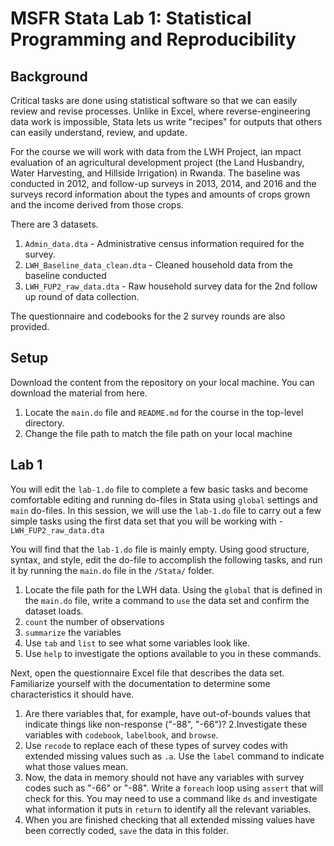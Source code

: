 # MSFR Stata Lab 1: Statistical Programming and Reproducibility

## Background
Critical tasks are done using statistical software so that we can easily review and revise processes. Unlike in Excel, where reverse-engineering data work is impossible, Stata lets us write "recipes" for outputs that others can easily understand, review, and update.

For the course we will work with data from the LWH Project, ian mpact evaluation of an agricultural development project (the Land Husbandry, Water Harvesting, and Hillside Irrigation) in Rwanda.  The baseline was conducted in 2012, and follow-up surveys in 2013, 2014, and 2016 and the surveys record information about the types and amounts of crops grown and the income derived from those crops.

There are 3 datasets. 
1. ```Admin_data.dta``` - Administrative census information required for the survey.
2. ```LWH_Baseline_data_clean.dta``` - Cleaned household data from the baseline conducted 
3. ```LWH_FUP2_raw_data.dta``` - Raw household survey data for the 2nd follow up round of data collection.

The questionnaire and codebooks for the 2 survey rounds are also provided.


## Setup
Download the content from the repository on your local machine. You can download the material from here. 

1. Locate the `main.do` file and `README.md` for the course in the top-level directory.
2. Change the file path to match the file path on your local machine 

## Lab 1

You will edit the `lab-1.do` file to complete a few basic tasks and become comfortable editing and running do-files in Stata using `global` settings and `main` do-files. In this session, we will use the `lab-1.do` file to carry out a few simple tasks using the first data set that you will be working with - ```LWH_FUP2_raw_data.dta```


You will find that the `lab-1.do` file is mainly empty. Using good structure, syntax, and style, edit the do-file to accomplish the following tasks, and run it by running the `main.do` file in the `/Stata/` folder. 
1. Locate the file path for the LWH data. Using the `global` that is defined in the `main.do` file, write a command to `use` the data set and confirm the dataset loads. 
2. `count` the number of observations 
3. `summarize` the variables
4. Use `tab` and `list` to see what some variables look like. 
5. Use `help` to investigate the options available to you in these commands.

Next, open the questionnaire Excel file that describes the data set. Familiarize yourself with the documentation to determine some characteristics it should have. 

1. Are there variables that, for example, have out-of-bounds values that indicate things like non-response ("-88", "-66")? 2.Investigate these variables with `codebook`, `labelbook`, and `browse`. 
2. Use `recode` to replace each of these types of survey codes with extended missing values such as `.a`. Use the `label` command to indicate what those values mean.
3. Now, the data in memory should not have any variables with survey codes such as "-66" or "-88". Write a `foreach` loop using `assert` that will check for this. You may need to use a command like `ds` and investigate what information it puts in `return` to identify all the relevant variables. 
4. When you are finished checking that all extended missing values have been correctly coded, `save` the data in this folder.
